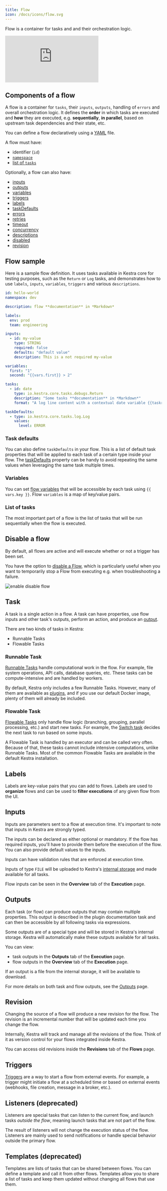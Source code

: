 ```yaml
---
title: Flow
icon: /docs/icons/flow.svg
---
```


Flow is a container for tasks and and their orchestration logic.

<div class="video-container">
  <iframe src="https://www.youtube.com/embed/sJJORcNmpM4?si=Xkaak8Je_f19km5e" title="YouTube video player" frameborder="0" allow="accelerometer; autoplay; clipboard-write; encrypted-media; gyroscope; picture-in-picture; web-share" referrerpolicy="strict-origin-when-cross-origin" allowfullscreen></iframe>
</div>

## Components of a flow

A flow is a container for `tasks`, their `inputs`, `outputs`, handling of `errors` and overall orchestration logic. It defines the **order** in which tasks are executed and **how** they are executed, e.g. **sequentially**, **in parallel**, based on upstream task dependencies and their state, etc.

You can define a flow declaratively using a [YAML](https://en.wikipedia.org/wiki/YAML) file.

A flow must have:
- identifier (`id`)
- [`namespace`](/docs/workflow-components/namespace)
- [list of `tasks`](/docs/workflow-components/tasks)

Optionally, a flow can also have:
- [inputs](/docs/workflow-components/inputs)
- [outputs](/docs/workflow-components/outputs)
- [variables](/docs/workflow-components/variables)
- [triggers](/docs/workflow-components/triggers)
- [labels](/docs/workflow-components/labels)
- [taskDefaults](/docs/workflow-components/task-defaults)
- [errors](/docs/workflow-components/errors)
- [retries](/docs/workflow-components/retries)
- [timeout](/docs/workflow-components/timeout)
- [concurrency](/docs/workflow-components/concurrency)
- [descriptions](/docs/workflow-components/descriptions)
- [disabled](/docs/workflow-components/disabled)
- [revision](/docs/concepts/revision)

## Flow sample

Here is a sample flow definition. It uses tasks available in Kestra core for testing purposes, such as the `Return` or `Log` tasks, and demonstrates how to use `labels`, `inputs`, `variables`, `triggers` and various `descriptions`.

```yaml
id: hello-world
namespace: dev

description: flow **documentation** in *Markdown*

labels:
  env: prod
  team: engineering

inputs:
  - id: my-value
    type: STRING
    required: false
    defaults: "default value"
    description: This is a not required my-value

variables:
  first: "1"
  second: "{{vars.first}} > 2"

tasks:
  - id: date
    type: io.kestra.core.tasks.debugs.Return
    description: "Some tasks **documentation** in *Markdown*"
    format: "A log line content with a contextual date variable {{taskrun.startDate}}"

taskDefaults:
  - type: io.kestra.core.tasks.log.Log
    values:
      level: ERROR
```

### Task defaults

You can also define `taskDefaults` in your flow. This is a list of default task properties that will be applied to each task of a certain type inside your flow. The [taskDefaults](/docs/workflow-components/task-defaults) property can be handy to avoid repeating the same values when leveraging the same task multiple times.

### Variables

You can set [flow variables](/docs/workflow-components/variables) that will be accessible by each task using `{{ vars.key }}`. Flow `variables` is a map of key/value pairs.

### List of tasks

The most important part of a flow is the list of tasks that will be run sequentially when the flow is executed.

## Disable a flow

By default, all flows are active and will execute whether or not a trigger has been set.

You have the option to [disable a Flow](../16.disabled.md), which is particularly useful when you want to temporarily stop a Flow from executing e.g. when troubleshooting a failure.

![enable disable flow](/docs/concepts/disable_flow.jpg)


## Task

A task is a single action in a flow. A task can have properties, use flow inputs and other task's outputs, perform an action, and produce an [output](#outputs).

There are two kinds of tasks in Kestra:
- Runnable Tasks
- Flowable Tasks


### Runnable Task

[Runnable Tasks](/docs/concepts/runnable-tasks) handle computational work in the flow. For example, file system operations, API calls, database queries, etc. These tasks can be compute-intensive and are handled by workers.

By default, Kestra only includes a few Runnable Tasks. However, many of them are available as [plugins](/plugins), and if you use our default Docker image, plenty of them will already be included.


### Flowable Task

[Flowable Tasks](/docs/concepts/flowable-tasks) only handle flow logic (branching, grouping, parallel processing, etc.) and start new tasks. For example, the [Switch task](/plugins/core/tasks/flows/io.kestra.core.tasks.flows.switch) decides the next task to run based on some inputs.

A Flowable Task is handled by an executor and can be called very often. Because of that, these tasks cannot include intensive computations, unlike Runnable Tasks. Most of the common Flowable Tasks are available in the default Kestra installation.


## Labels

Labels are key-value pairs that you can add to flows. Labels are used to **organize** flows and can be used to **filter executions** of any given flow from the UI.

## Inputs

Inputs are parameters sent to a flow at execution time. It's important to note that inputs in Kestra are strongly typed.

The inputs can be declared as either optional or mandatory. If the flow has required inputs, you'll have to provide them before the execution of the flow. You can also provide default values to the inputs.

Inputs can have validation rules that are enforced at execution time.

Inputs of type `FILE` will be uploaded to Kestra's [internal storage](/docs/architecture/internal-storage) and made available for all tasks.

Flow inputs can be seen in the **Overview** tab of the **Execution** page.

## Outputs

Each task (or flow) can produce outputs that may contain multiple properties. This output is described in the plugin documentation task and can then be accessible by all following tasks via expressions.

Some outputs are of a special type and will be stored in Kestra's internal storage. Kestra will automatically make these outputs available for all tasks.

You can view:
- task outputs in the **Outputs** tab of the **Execution** page.
- flow outputs in the **Overview** tab of the **Execution** page.

If an output is a file from the internal storage, it will be available to download.

For more details on both task and flow outputs, see the [Outputs](/docs/workflow-components/outputs) page.

## Revision

Changing the source of a flow will produce a new revision for the flow. The revision is an incremental number that will be updated each time you change the flow.

Internally, Kestra will track and manage all the revisions of the flow. Think of it as version control for your flows integrated inside Kestra.

You can access old revisions inside the **Revisions** tab of the **Flows** page.

## Triggers

[Triggers](/docs/workflow-components/triggers) are a way to start a flow from external events. For example, a trigger might initiate a flow at a scheduled time or based on external events (webhooks, file creation, message in a broker, etc.).

## Listeners (deprecated)

Listeners are special tasks that can listen to the current flow, and launch tasks *outside the flow*, meaning launch tasks that are not part of the flow.

The result of listeners will not change the execution status of the flow. Listeners are mainly used to send notifications or handle special behavior outside the primary flow.

## Templates (deprecated)

Templates are lists of tasks that can be shared between flows. You can define a template and call it from other flows. Templates allow you to share a list of tasks and keep them updated without changing all flows that use them.
